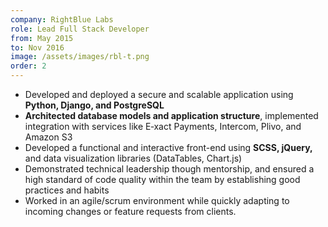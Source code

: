 ```yaml
---
company: RightBlue Labs
role: Lead Full Stack Developer
from: May 2015
to: Nov 2016
image: /assets/images/rbl-t.png
order: 2
---
```

*	Developed and deployed a secure and scalable application using **Python, Django, and PostgreSQL**
*	**Architected database models and application structure**, implemented integration with services like E‑xact Payments, Intercom, Plivo, and Amazon S3
*	Developed a functional and interactive front-end using **SCSS, jQuery,** and data visualization libraries (DataTables, Chart.js)
*	Demonstrated technical leadership though mentorship, and ensured a high standard of code quality within the team by establishing good practices and habits
*	Worked in an agile/scrum environment while quickly adapting to incoming changes or feature requests from clients.